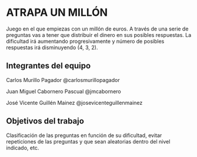 # ATRAPA UN MILLÓN

Juego en el que empiezas con un millón de euros. A través de una serie de preguntas vas a tener que distribuir el dinero en sus posibles respuestas. La dificultad irá aumentando progresivamente y número de posibles respuestas irá disminuyendo (4, 3, 2).

## Integrantes del equipo

Carlos Murillo Pagador @carlosmurillopagador

Juan Miguel Cabornero Pascual @jmcabornero

José Vicente Guillén Mainez @josevicenteguillenmainez

## Objetivos del trabajo

Clasificación de las preguntas en función de su dificultad, evitar repeticiones de las preguntas y que sean aleatorias dentro del nivel indicado, etc.

